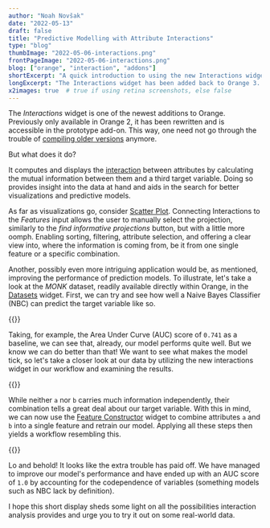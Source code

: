 ```yaml
---
author: "Noah Novšak"
date: "2022-05-13"
draft: false
title: "Predictive Modelling with Attribute Interactions"
type: "blog"
thumbImage: "2022-05-06-interactions.png"
frontPageImage: "2022-05-06-interactions.png"
blog: ["orange", "interaction", "addons"]
shortExcerpt: "A quick introduction to using the new Interactions widget in Orange 3"
longExcerpt: "The Interactions widget has been added back to Orange 3. Illustrating how to use attribute interactions to improve predictive models."
x2images: true  # true if using retina screenshots, else false
---
```


The *Interactions* widget is one of the newest additions to Orange. Previously only available in Orange 2, it has been rewritten and is accessible in the prototype add-on. This way, one need not go through the trouble of [compiling older versions](/blog/2022/2022-01-10-orange2/) anymore.

But what does it do?

It computes and displays the [interaction](http://stat.columbia.edu/~jakulin/Int/) between attributes by calculating the mutual information between them and a third target variable. Doing so provides insight into the data at hand and aids in the search for better visualizations and predictive models.

As far as visualizations go, consider [Scatter Plot](/widget-catalog/visualize/scatterplot/). Connecting Interactions to the *Features* input allows the user to manually select the projection, similarly to the *find informative projections* button, but with a little more oomph. Enabling sorting, filtering, attribute selection, and offering a clear view into, where the information is coming from, be it from one single feature or a specific combination.

Another, possibly even more intriguing application would be, as mentioned, improving the performance of prediction models. To illustrate, let's take a look at the *MONK* dataset, readily available directly within Orange, in the [Datasets](/widget-catalog/data/datasets/) widget. First, we can try and see how well a Naive Bayes Classifier (NBC) can predict the target variable like so.

{{<window-screenshot src="2022-05-06-interactions-workflow.png">}}

Taking, for example, the Area Under Curve (AUC) score of `0.741` as a  baseline, we can see that, already, our model performs quite well. But we know we can do better than that! We want to see what makes the model tick, so let's take a closer look at our data by utilizing the new interactions widget in our workflow and examining the results.

{{<window-screenshot src="2022-05-06-interactions.png">}}

While neither `a` nor `b` carries much information independently, their combination tells a great deal about our target variable. With this in mind, we can now use the [Feature Constructor](/widget-catalog/transform/featureconstructor/) widget to combine attributes `a` and `b` into a single feature and retrain our model. Applying all these steps then yields a workflow resembling this.

{{<window-screenshot src="2022-05-06-interactions-updated-workflow.png">}}

Lo and behold! It looks like the extra trouble has paid off. We have managed to improve our model's performance and have ended up with an AUC score of `1.0` by accounting for the codependence of variables (something models such as NBC lack by definition).

I hope this short display sheds some light on all the possibilities interaction analysis provides and urge you to try it out on some real-world data.
